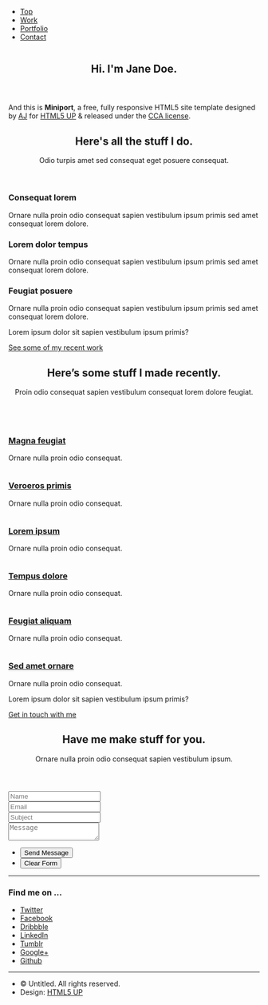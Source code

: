 <!DOCTYPE HTML>

<html>
	<head>
		<title>Miniport by HTML5 UP</title>
		<meta charset="utf-8" />
		<meta name="viewport" content="width=device-width, initial-scale=1, user-scalable=no" />
		<link rel="stylesheet" href="assets/css/main.css" />
	</head>
	<body>
		<!-- Nav -->
			<nav id="nav">
				<ul class="container">
					<li><a href="#top">Top</a></li>
					<li><a href="#work">Work</a></li>
					<li><a href="#portfolio">Portfolio</a></li>
					<li><a href="#contact">Contact</a></li>
				</ul>
			</nav>
		<!-- Home -->
			<article id="top" class="wrapper style1">
				<div class="container">
					<div class="row">
						<div class="col-4 col-5-large col-12-medium">
							<span class="image fit"><img src="images/pic00.jpg" alt="" /></span>
						</div>
						<div class="col-8 col-7-large col-12-medium">
							<header>
								<h2>Hi. I'm <strong>Jane Doe</strong>.</h2>
							</header>
							<p>And this is <strong>Miniport</strong>, a free, fully responsive HTML5 site template designed by <a href="http://twitter.com/ajlkn">AJ</a> for <a href="http://html5up.net">HTML5 UP</a> &amp; released under the <a href="http://html5up.net/license">CCA license</a>.</p>
						</div>
					</div>
				</div>
			</article>
		<!-- Work -->
			<article id="work" class="wrapper style2">
				<div class="container">
					<header>
						<h2>Here's all the stuff I do.</h2>
						<p>Odio turpis amet sed consequat eget posuere consequat.</p>
					</header>
					<div class="row aln-center">
						<div class="col-4 col-6-medium col-12-small">
							<section class="box style1">
								<span class="icon featured fa-comments"></span>
								<h3>Consequat lorem</h3>
								<p>Ornare nulla proin odio consequat sapien vestibulum ipsum primis sed amet consequat lorem dolore.</p>
							</section>
						</div>
						<div class="col-4 col-6-medium col-12-small">
							<section class="box style1">
								<span class="icon solid featured fa-camera-retro"></span>
								<h3>Lorem dolor tempus</h3>
								<p>Ornare nulla proin odio consequat sapien vestibulum ipsum primis sed amet consequat lorem dolore.</p>
							</section>
						</div>
						<div class="col-4 col-6-medium col-12-small">
							<section class="box style1">
								<span class="icon featured fa-thumbs-up"></span>
								<h3>Feugiat posuere</h3>
								<p>Ornare nulla proin odio consequat sapien vestibulum ipsum primis sed amet consequat lorem dolore.</p>
							</section>
						</div>
					</div>
					<footer>
						<p>Lorem ipsum dolor sit sapien vestibulum ipsum primis?</p>
						<a href="#portfolio" class="button large scrolly">See some of my recent work</a>
					</footer>
				</div>
			</article>
		<!-- Portfolio -->
			<article id="portfolio" class="wrapper style3">
				<div class="container">
					<header>
						<h2>Here’s some stuff I made recently.</h2>
						<p>Proin odio consequat  sapien vestibulum consequat lorem dolore feugiat.</p>
					</header>
					<div class="row">
						<div class="col-4 col-6-medium col-12-small">
							<article class="box style2">
								<a href="#" class="image featured"><img src="images/pic01.jpg" alt="" /></a>
								<h3><a href="#">Magna feugiat</a></h3>
								<p>Ornare nulla proin odio consequat.</p>
							</article>
						</div>
						<div class="col-4 col-6-medium col-12-small">
							<article class="box style2">
								<a href="#" class="image featured"><img src="images/pic02.jpg" alt="" /></a>
								<h3><a href="#">Veroeros primis</a></h3>
								<p>Ornare nulla proin odio consequat.</p>
							</article>
						</div>
						<div class="col-4 col-6-medium col-12-small">
							<article class="box style2">
								<a href="#" class="image featured"><img src="images/pic03.jpg" alt="" /></a>
								<h3><a href="#">Lorem ipsum</a></h3>
								<p>Ornare nulla proin odio consequat.</p>
							</article>
						</div>
						<div class="col-4 col-6-medium col-12-small">
							<article class="box style2">
								<a href="#" class="image featured"><img src="images/pic04.jpg" alt="" /></a>
								<h3><a href="#">Tempus dolore</a></h3>
								<p>Ornare nulla proin odio consequat.</p>
							</article>
						</div>
						<div class="col-4 col-6-medium col-12-small">
							<article class="box style2">
								<a href="#" class="image featured"><img src="images/pic05.jpg" alt="" /></a>
								<h3><a href="#">Feugiat aliquam</a></h3>
								<p>Ornare nulla proin odio consequat.</p>
							</article>
						</div>
						<div class="col-4 col-6-medium col-12-small">
							<article class="box style2">
								<a href="#" class="image featured"><img src="images/pic06.jpg" alt="" /></a>
								<h3><a href="#">Sed amet ornare</a></h3>
								<p>Ornare nulla proin odio consequat.</p>
							</article>
						</div>
					</div>
					<footer>
						<p>Lorem ipsum dolor sit sapien vestibulum ipsum primis?</p>
						<a href="#contact" class="button large scrolly">Get in touch with me</a>
					</footer>
				</div>
			</article>
		<!-- Contact -->
			<article id="contact" class="wrapper style4">
				<div class="container medium">
					<header>
						<h2>Have me make stuff for you.</h2>
						<p>Ornare nulla proin odio consequat sapien vestibulum ipsum.</p>
					</header>
					<div class="row">
						<div class="col-12">
							<form method="post" action="#">
								<div class="row">
									<div class="col-6 col-12-small">
										<input type="text" name="name" id="name" placeholder="Name" />
									</div>
									<div class="col-6 col-12-small">
										<input type="text" name="email" id="email" placeholder="Email" />
									</div>
									<div class="col-12">
										<input type="text" name="subject" id="subject" placeholder="Subject" />
									</div>
									<div class="col-12">
										<textarea name="message" id="message" placeholder="Message"></textarea>
									</div>
									<div class="col-12">
										<ul class="actions">
											<li><input type="submit" value="Send Message" /></li>
											<li><input type="reset" value="Clear Form" class="alt" /></li>
										</ul>
									</div>
								</div>
							</form>
						</div>
						<div class="col-12">
							<hr />
							<h3>Find me on ...</h3>
							<ul class="social">
								<li><a href="#" class="icon brands fa-twitter"><span class="label">Twitter</span></a></li>
								<li><a href="#" class="icon brands fa-facebook-f"><span class="label">Facebook</span></a></li>
								<li><a href="#" class="icon brands fa-dribbble"><span class="label">Dribbble</span></a></li>
								<li><a href="#" class="icon brands fa-linkedin-in"><span class="label">LinkedIn</span></a></li>
								<li><a href="#" class="icon brands fa-tumblr"><span class="label">Tumblr</span></a></li>
								<li><a href="#" class="icon brands fa-google-plus"><span class="label">Google+</span></a></li>
								<li><a href="#" class="icon brands fa-github"><span class="label">Github</span></a></li>
								<!--
								<li><a href="#" class="icon solid fa-rss"><span>RSS</span></a></li>
								<li><a href="#" class="icon brands fa-instagram"><span>Instagram</span></a></li>
								<li><a href="#" class="icon brands fa-foursquare"><span>Foursquare</span></a></li>
								<li><a href="#" class="icon brands fa-skype"><span>Skype</span></a></li>
								<li><a href="#" class="icon brands fa-soundcloud"><span>Soundcloud</span></a></li>
								<li><a href="#" class="icon brands fa-youtube"><span>YouTube</span></a></li>
								<li><a href="#" class="icon brands fa-blogger"><span>Blogger</span></a></li>
								<li><a href="#" class="icon brands fa-flickr"><span>Flickr</span></a></li>
								<li><a href="#" class="icon brands fa-vimeo"><span>Vimeo</span></a></li>
								-->
							</ul>
							<hr />
						</div>
					</div>
					<footer>
						<ul id="copyright">
							<li>&copy; Untitled. All rights reserved.</li><li>Design: <a href="http://html5up.net">HTML5 UP</a></li>
						</ul>
					</footer>
				</div>
			</article>
		<!-- Scripts -->
			<script src="assets/js/jquery.min.js"></script>
			<script src="assets/js/jquery.scrolly.min.js"></script>
			<script src="assets/js/browser.min.js"></script>
			<script src="assets/js/breakpoints.min.js"></script>
			<script src="assets/js/util.js"></script>
			<script src="assets/js/main.js"></script>
	</body>
</html>